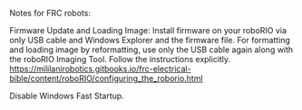 Notes for FRC robots:

Firmware Update and Loading Image:
Install firmware on your roboRIO via only USB cable and Windows Explorer and the firmware file.
For formatting and loading image by reformatting, use only the USB cable again along with the roboRIO Imaging Tool. 
Follow the instructions explicitly. 
https://mililanirobotics.gitbooks.io/frc-electrical-bible/content/roboRIO/configuring_the_roborio.html

Disable Windows Fast Startup.

